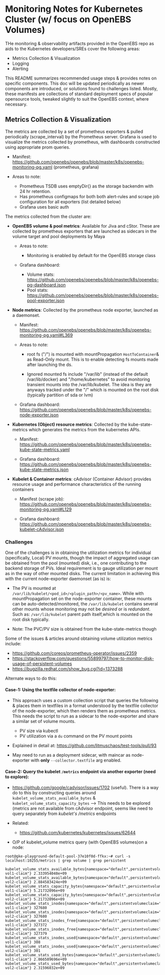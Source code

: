 # Monitoring Notes for Kubernetes Cluster (w/ focus on OpenEBS Volumes)

THe monitoring & observability artifacts provided in the OpenEBS repo as aids to the Kubernetes developers/SREs cover the following areas: 

- Metrics Collection & Visualization 
- Logging 
- Alerting

This README summarizes recommended usage steps & provides notes on specific components. This doc will be updated periodically as newer components are 
introduced, or solutions found to challenges listed. Mostly, these manifests are collections of standard deployment specs of popular opensource tools, 
tweaked slightly to suit the OpenEBS context, where necessary. 

## Metrics Collection & Visualization

The metrics are collected by a set of prometheus exporters & pulled periodically (scrape_interval) by the Prometheus server. Grafana is used to 
visualize the metrics collected by prometheus, with dashboards constructed using appropriate prom queries. 

- Manifest: https://github.com/openebs/openebs/blob/master/k8s/openebs-monitoring-pg.yaml (prometheus, grafana)
  
- Areas to note: 
  
  - Prometheus TSDB uses emptyDir{} as the storage backendm with 24 hr retention. 
  - Has prometheus configmaps for both both alert-rules and scrape job configuration for all exporters (list detailed below) 
  - Grafana uses basic auth

The metrics collected from the cluster are: 
 
- **OpenEBS volume & pool metrics**: Available for Jiva and cStor. These are collected by prometheus exporters that are launched as sidecars 
  in the volume target and pool deployments by Maya

  - Areas to note: 

      - Monitoring is enabled by default for the OpenEBS storage class

  - Grafana dashboard: 

      - Volume stats: https://github.com/openebs/openebs/blob/master/k8s/openebs-pg-dashboard.json
      - Pool stats: https://github.com/openebs/openebs/blob/master/k8s/openebs-pool-exporter.json

- **Node metrics**: Collected by the prometheus node exporter, launched as a daemonset. 

  - Manifest: https://github.com/openebs/openebs/blob/master/k8s/openebs-monitoring-pg.yaml#L369

  - Areas to note: 
 
      - root fs ("/") is mounted with mountPropagation `HostToContainer`& as Read-Only mount. This is to enable detecting fs mounts made 
      after launching the ds.

      - Ignored mounted fs include "/var/lib" (instead of the default /var/lib/docker) and "/home/kubernetes" to avoid monitoring transient mounts 
      into the /var/lib/kubelet. The idea is they are anyways tracked under the "/" which is mounted on the root disk (typically partition of sda or lvm)

  - Grafana dashboard: https://github.com/openebs/openebs/blob/master/k8s/openebs-node-exporter.json

- **Kubernetes (Object) resource metrics**: Collected by the kube-state-metrics which generates the metrics from the kubernetes APIs. 

  - Manifest: https://github.com/openebs/openebs/blob/master/k8s/openebs-kube-state-metrics.yaml
  
  - Grafana dashboard: https://github.com/openebs/openebs/blob/master/k8s/openebs-kube-state-metrics.json

- **Kubelet & Container metrics**: cAdvisor (Container Advisor) provides resource usage and performance characteristics of the running containers

    - Manifest (scrape job): https://github.com/openebs/openebs/blob/master/k8s/openebs-monitoring-pg.yaml#L129

    - Grafana dashboard: https://github.com/openebs/openebs/blob/master/k8s/openebs-kubelet-cAdvisor.json

### Challenges

One of the challenges is in obtaining the utilization metrics for individual (specifically, Local) PV mounts, though the impact of aggregated usage 
can be obtained from the pool (mounted) disk, i.e., one contributing to the backend storage of PVs. Ideal requirement is to gauge utilization per mount
as in the way of other mounted disks. The current limitation in achieving this with the current node-exporter daemonset (as is) is:

- The PV is mounted at `/var/lib/kubelet/<pod_id>/<plugin_path>/<pv_name>`. While with mountPropagation set on the node-exporter container, these mounts can be
  auto-detected/monitored, the `/var/lib/kubelet` contains several other mounts whose monitoring may not be *desired* or is *redundant*. Such as: `/var/lib/kubelet` 
  parent path itself,which is mounted on the root disk typically.

- Note: The PVC/PV size is obtained from the kube-state-metrics though

Some of the issues & articles around obtaining volume utilization metrics include: 
  
- https://github.com/coreos/prometheus-operator/issues/2359
- https://stackoverflow.com/questions/55899797/how-to-monitor-disk-usage-of-persistent-volumes
- https://bugzilla.redhat.com/show_bug.cgi?id=1373288

Alternate ways to do this:


#### Case-1: Using the textfile collector of node-exporter:

- This approach uses a custom collection script that queries the following & places them in textfiles in a format understood by the textfile collector of the 
  node-exporter, which then renders them as prometheus metrics. This needs the script to run as a sidecar to the node-exporter and share a similar set of volume 
  mounts. 

  - PV size via kubectl
  - PV utilization via a `du` command on the PV mount points

- Explained in detail at: https://github.com/litmuschaos/test-tools/pull/93

- May need to run as a deployment sidecar, with maincar as node-exporter with **only** `--collector.textfile` arg enabled.

#### Case-2: Query the kubelet `/metrics` endpoint via another exporter (need to explore):

- https://github.com/google/cadvisor/issues/1702 (useful). There is a way do to this by constructing queries around `kubelet_volume_stats_available_bytes` & 
  `kubelet_volume_stats_capacity_bytes` --> This needs to be explored (metrics are not available from cAdvisor endpoint, seems like need to query separately from *kubelet's*
  */metrics* endpoints

- Related:
  - https://github.com/kubernetes/kubernetes/issues/62644

- O/P of kubelet_volume metrics query (with OpenEBS volumes)on a node: 

```
root@gke-playground-default-pool-37e10f0d-ffkx:~# curl -s localhost:10255/metrics | grep volume | grep persistent

kubelet_volume_stats_available_bytes{namespace="default",persistentvolumeclaim="demo-vol1-claim"} 2.333954048e+09
kubelet_volume_stats_available_bytes{namespace="default",persistentvolumeclaim="demo-vol2-claim"} 2.884583424e+09
kubelet_volume_stats_capacity_bytes{namespace="default",persistentvolumeclaim="demo-vol1-claim"} 5.21732096e+09
kubelet_volume_stats_capacity_bytes{namespace="default",persistentvolumeclaim="demo-vol2-claim"} 5.21732096e+09
kubelet_volume_stats_inodes{namespace="default",persistentvolumeclaim="demo-vol1-claim"} 327680
kubelet_volume_stats_inodes{namespace="default",persistentvolumeclaim="demo-vol2-claim"} 327680
kubelet_volume_stats_inodes_free{namespace="default",persistentvolumeclaim="demo-vol1-claim"} 327372
kubelet_volume_stats_inodes_free{namespace="default",persistentvolumeclaim="demo-vol2-claim"} 327379
kubelet_volume_stats_inodes_used{namespace="default",persistentvolumeclaim="demo-vol1-claim"} 308
kubelet_volume_stats_inodes_used{namespace="default",persistentvolumeclaim="demo-vol2-claim"} 301
kubelet_volume_stats_used_bytes{namespace="default",persistentvolumeclaim="demo-vol1-claim"} 2.866589696e+09
kubelet_volume_stats_used_bytes{namespace="default",persistentvolumeclaim="demo-vol2-claim"} 2.31596032e+09
```


